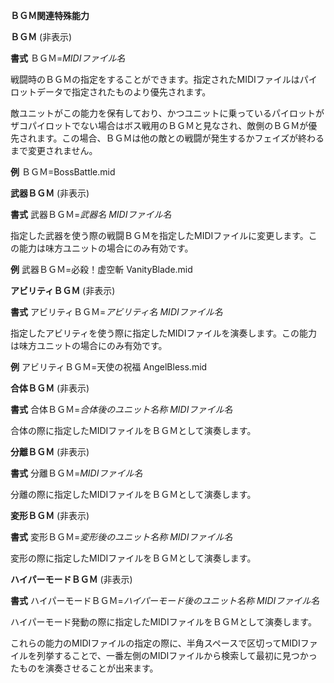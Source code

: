 **ＢＧＭ関連特殊能力**

**ＢＧＭ** (非表示)

**書式** ＢＧＭ=*MIDIファイル名*

戦闘時のＢＧＭの指定をすることができます。指定されたMIDIファイルはパイロットデータで指定されたものより優先されます。

敵ユニットがこの能力を保有しており、かつユニットに乗っているパイロットがザコパイロットでない場合はボス戦用のＢＧＭと見なされ、敵側のＢＧＭが優先されます。この場合、ＢＧＭは他の敵との戦闘が発生するかフェイズが終わるまで変更されません。

**例** ＢＧＭ=BossBattle.mid

**武器ＢＧＭ** (非表示)

**書式** 武器ＢＧＭ=*武器名 MIDIファイル名*

指定した武器を使う際の戦闘ＢＧＭを指定したMIDIファイルに変更します。この能力は味方ユニットの場合にのみ有効です。

**例** 武器ＢＧＭ=必殺！虚空斬 VanityBlade.mid

**アビリティＢＧＭ** (非表示)

**書式** アビリティＢＧＭ=*アビリティ名 MIDIファイル名*

指定したアビリティを使う際に指定したMIDIファイルを演奏します。この能力は味方ユニットの場合にのみ有効です。

**例** アビリティＢＧＭ=天使の祝福 AngelBless.mid

**合体ＢＧＭ** (非表示)

**書式** 合体ＢＧＭ=*合体後のユニット名称 MIDIファイル名*

合体の際に指定したMIDIファイルをＢＧＭとして演奏します。

**分離ＢＧＭ** (非表示)

**書式** 分離ＢＧＭ=*MIDIファイル名*

分離の際に指定したMIDIファイルをＢＧＭとして演奏します。

**変形ＢＧＭ** (非表示)

**書式** 変形ＢＧＭ=*変形後のユニット名称 MIDIファイル名*

変形の際に指定したMIDIファイルをＢＧＭとして演奏します。

**ハイパーモードＢＧＭ** (非表示)

**書式** ハイパーモードＢＧＭ=*ハイパーモード後のユニット名称 MIDIファイル名*

ハイパーモード発動の際に指定したMIDIファイルをＢＧＭとして演奏します。

これらの能力のMIDIファイルの指定の際に、半角スペースで区切ってMIDIファイルを列挙することで、一番左側のMIDIファイルから検索して最初に見つかったものを演奏させることが出来ます。
